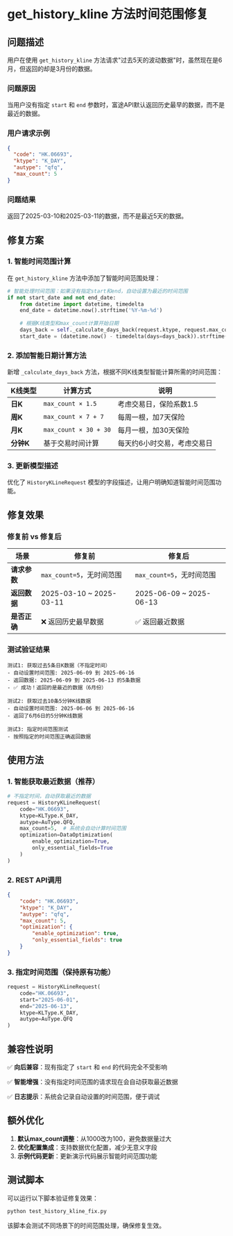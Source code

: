 # get_history_kline 方法时间范围修复

## 问题描述

用户在使用 `get_history_kline` 方法请求"过去5天的波动数据"时，虽然现在是6月，但返回的却是3月份的数据。

### 问题原因
当用户没有指定 `start` 和 `end` 参数时，富途API默认返回历史最早的数据，而不是最近的数据。

### 用户请求示例
```json
{
  "code": "HK.06693",
  "ktype": "K_DAY", 
  "autype": "qfq",
  "max_count": 5
}
```

### 问题结果
返回了2025-03-10和2025-03-11的数据，而不是最近5天的数据。

## 修复方案

### 1. 智能时间范围计算
在 `get_history_kline` 方法中添加了智能时间范围处理：

```python
# 智能处理时间范围：如果没有指定start和end，自动设置为最近的时间范围
if not start_date and not end_date:
    from datetime import datetime, timedelta
    end_date = datetime.now().strftime('%Y-%m-%d')
    
    # 根据K线类型和max_count计算开始日期
    days_back = self._calculate_days_back(request.ktype, request.max_count)
    start_date = (datetime.now() - timedelta(days=days_back)).strftime('%Y-%m-%d')
```

### 2. 添加智能日期计算方法
新增 `_calculate_days_back` 方法，根据不同K线类型智能计算所需的时间范围：

| K线类型 | 计算方式 | 说明 |
|---------|----------|------|
| **日K** | `max_count × 1.5` | 考虑交易日，保险系数1.5 |
| **周K** | `max_count × 7 + 7` | 每周一根，加7天保险 |
| **月K** | `max_count × 30 + 30` | 每月一根，加30天保险 |
| **分钟K** | 基于交易时间计算 | 每天约6小时交易，考虑交易日 |

### 3. 更新模型描述
优化了 `HistoryKLineRequest` 模型的字段描述，让用户明确知道智能时间范围功能。

## 修复效果

### 修复前 vs 修复后

| 场景 | 修复前 | 修复后 |
|------|--------|--------|
| **请求参数** | `max_count=5`，无时间范围 | `max_count=5`，无时间范围 |
| **返回数据** | 2025-03-10 ~ 2025-03-11 | 2025-06-09 ~ 2025-06-13 |
| **是否正确** | ❌ 返回历史最早数据 | ✅ 返回最近数据 |

### 测试验证结果

```
测试1: 获取过去5条日K数据（不指定时间）
- 自动设置时间范围: 2025-06-09 到 2025-06-16
- 返回数据: 2025-06-09 到 2025-06-13 的5条数据
- ✅ 成功！返回的是最近的数据（6月份）

测试2: 获取过去10条5分钟K线数据  
- 自动设置时间范围: 2025-06-06 到 2025-06-16
- 返回了6月6日的5分钟K线数据

测试3: 指定时间范围测试
- 按照指定的时间范围正确返回数据
```

## 使用方法

### 1. 智能获取最近数据（推荐）
```python
# 不指定时间，自动获取最近的数据
request = HistoryKLineRequest(
    code="HK.06693",
    ktype=KLType.K_DAY,
    autype=AuType.QFQ,
    max_count=5,  # 系统会自动计算时间范围
    optimization=DataOptimization(
        enable_optimization=True,
        only_essential_fields=True
    )
)
```

### 2. REST API调用
```json
{
    "code": "HK.06693",
    "ktype": "K_DAY",
    "autype": "qfq", 
    "max_count": 5,
    "optimization": {
        "enable_optimization": true,
        "only_essential_fields": true
    }
}
```

### 3. 指定时间范围（保持原有功能）
```python
request = HistoryKLineRequest(
    code="HK.06693",
    start="2025-06-01",
    end="2025-06-13", 
    ktype=KLType.K_DAY,
    autype=AuType.QFQ
)
```

## 兼容性说明

✅ **向后兼容**：现有指定了 `start` 和 `end` 的代码完全不受影响

✅ **智能增强**：没有指定时间范围的请求现在会自动获取最近数据

✅ **日志提示**：系统会记录自动设置的时间范围，便于调试

## 额外优化

1. **默认max_count调整**：从1000改为100，避免数据量过大
2. **优化配置集成**：支持数据优化配置，减少无意义字段
3. **示例代码更新**：更新演示代码展示智能时间范围功能

## 测试脚本

可以运行以下脚本验证修复效果：
```bash
python test_history_kline_fix.py
```

该脚本会测试不同场景下的时间范围处理，确保修复生效。 